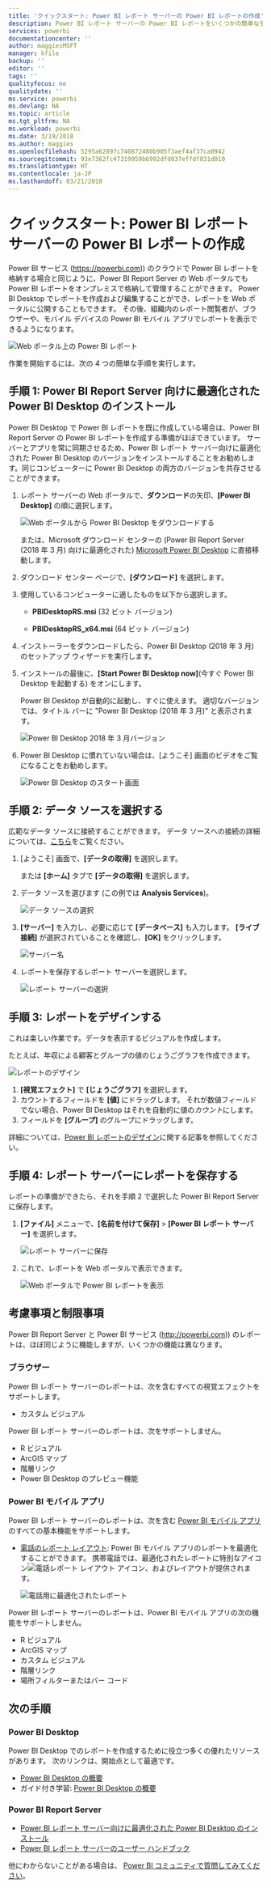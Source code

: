 ```yaml
---
title: 'クイックスタート: Power BI レポート サーバーの Power BI レポートの作成'
description: Power BI レポート サーバーの Power BI レポートをいくつかの簡単な手順で作成する方法について説明します。
services: powerbi
documentationcenter: ''
author: maggiesMSFT
manager: kfile
backup: ''
editor: ''
tags: ''
qualityfocus: no
qualitydate: ''
ms.service: powerbi
ms.devlang: NA
ms.topic: article
ms.tgt_pltfrm: NA
ms.workload: powerbi
ms.date: 3/19/2018
ms.author: maggies
ms.openlocfilehash: 5295a62897c740872480b905f3aef4af37ca0942
ms.sourcegitcommit: 93e7362fc47319959b6992dfd037effdf831d010
ms.translationtype: HT
ms.contentlocale: ja-JP
ms.lasthandoff: 03/21/2018
---
```

# <a name="quickstart-create-a-power-bi-report-for-power-bi-report-server"></a>クイックスタート: Power BI レポート サーバーの Power BI レポートの作成
Power BI サービス (https://powerbi.com)) のクラウドで Power BI レポートを格納する場合と同じように、Power BI Report Server の Web ポータルでも Power BI レポートをオンプレミスで格納して管理することができます。 Power BI Desktop でレポートを作成および編集することができ、レポートを Web ポータルに公開することもできます。 その後、組織内のレポート閲覧者が、ブラウザーや、モバイル デバイスの Power BI モバイル アプリでレポートを表示できるようになります。

![Web ポータル上の Power BI レポート](media/quickstart-create-powerbi-report/report-server-powerbi-report.png)

作業を開始するには、次の 4 つの簡単な手順を実行します。

## <a name="step-1-install-power-bi-desktop-optimized-for-power-bi-report-server"></a>手順 1: Power BI Report Server 向けに最適化された Power BI Desktop のインストール

Power BI Desktop で Power BI レポートを既に作成している場合は、Power BI Report Server の Power BI レポートを作成する準備がほぼできています。 サーバーとアプリを常に同期させるため、Power BI レポート サーバー向けに最適化された Power BI Desktop のバージョンをインストールすることをお勧めします。同じコンピューターに Power BI Desktop の両方のバージョンを共存させることができます。

1. レポート サーバーの Web ポータルで、**ダウンロード**の矢印、**[Power BI Desktop]** の順に選択します。

    ![Web ポータルから Power BI Desktop をダウンロードする](media/quickstart-create-powerbi-report/report-server-download-web-portal.png)

    または、Microsoft ダウンロード センターの (Power BI Report Server (2018 年 3 月) 向けに最適化された) [Microsoft Power BI Desktop](https://www.microsoft.com/download/details.aspx?id=56723) に直接移動します。

2. ダウンロード センター ページで、**[ダウンロード]** を選択します。

3. 使用しているコンピューターに適したものを以下から選択します。

    - **PBIDesktopRS.msi** (32 ビット バージョン)

    - **PBIDesktopRS_x64.msi** (64 ビット バージョン)

4. インストーラーをダウンロードしたら、Power BI Desktop (2018 年 3 月) のセットアップ ウィザードを実行します。

2. インストールの最後に、**[Start Power BI Desktop now]**\(今すぐ Power BI Desktop を起動する\) をオンにします。
   
    Power BI Desktop が自動的に起動し、すぐに使えます。 適切なバージョンでは、タイトル バーに "Power BI Desktop (2018 年 3 月)" と表示されます。

    ![Power BI Desktop 2018 年 3 月バージョン](media/quickstart-create-powerbi-report/report-server-desktop-october-2017-version.png)

3. Power BI Desktop に慣れていない場合は、[ようこそ] 画面のビデオをご覧になることをお勧めします。
   
    ![Power BI Desktop のスタート画面](media/quickstart-create-powerbi-report/report-server-powerbi-desktop-start.png)

## <a name="step-2-select-a-data-source"></a>手順 2: データ ソースを選択する
広範なデータ ソースに接続することができます。 データ ソースへの接続の詳細については、[こちら](connect-data-sources.md)をご覧ください。

1. [ようこそ] 画面で、**[データの取得]** を選択します。
   
    または **[ホーム]** タブで **[データの取得]** を選択します。
2. データ ソースを選びます (この例では **Analysis Services**)。
   
    ![データ ソースの選択](media/quickstart-create-powerbi-report/report-server-get-data-ssas.png)
3. **[サーバー]** を入力し、必要に応じて **[データベース]** も入力します。 **[ライブ接続]** が選択されていることを確認し、**[OK]** をクリックします。
   
    ![サーバー名](media/quickstart-create-powerbi-report/report-server-ssas-server-name.png)
4. レポートを保存するレポート サーバーを選択します。
   
    ![レポート サーバーの選択](media/quickstart-create-powerbi-report/report-server-select-server.png)

## <a name="step-3-design-your-report"></a>手順 3: レポートをデザインする
これは楽しい作業です。データを表示するビジュアルを作成します。

たとえば、年収による顧客とグループの値のじょうごグラフを作成できます。

![レポートのデザイン](media/quickstart-create-powerbi-report/report-server-create-funnel.png)

1. **[視覚エフェクト]** で **[じょうごグラフ]** を選択します。
2. カウントするフィールドを **[値]** にドラッグします。 それが数値フィールドでない場合、Power BI Desktop はそれを自動的に値の*カウント*にします。
3. フィールドを **[グループ]** のグループにドラッグします。

詳細については、[Power BI レポートのデザイン](../desktop-report-view.md)に関する記事を参照してください。

## <a name="step-4-save-your-report-to-the-report-server"></a>手順 4: レポート サーバーにレポートを保存する
レポートの準備ができたら、それを手順 2 で選択した Power BI Report Server に保存します。

1. **[ファイル]** メニューで、**[名前を付けて保存]** > **[Power BI レポート サーバー]** を選択します。
   
    ![レポート サーバーに保存](media/quickstart-create-powerbi-report/report-server-save-as-powerbi-report-server.png)
2. これで、レポートを Web ポータルで表示できます。
   
    ![Web ポータルで Power BI レポートを表示](media/quickstart-create-powerbi-report/report-server-powerbi-report.png)

## <a name="considerations-and-limitations"></a>考慮事項と制限事項
Power BI Report Server と Power BI サービス (http://powerbi.com)) のレポートは、ほぼ同じように機能しますが、いくつかの機能は異なります。

### <a name="in-a-browser"></a>ブラウザー
Power BI レポート サーバーのレポートは、次を含むすべての視覚エフェクトをサポートします。

* カスタム ビジュアル

Power BI レポート サーバーのレポートは、次をサポートしません。

* R ビジュアル
* ArcGIS マップ
* 階層リンク
* Power BI Desktop のプレビュー機能

### <a name="in-the-power-bi-mobile-apps"></a>Power BI モバイル アプリ
Power BI レポート サーバーのレポートは、次を含む [Power BI モバイル アプリ](../mobile-apps-for-mobile-devices.md)のすべての基本機能をサポートします。

* [電話のレポート レイアウト](../desktop-create-phone-report.md): Power BI モバイル アプリのレポートを最適化することができます。 携帯電話では、最適化されたレポートに特別なアイコン![電話レポート レイアウト アイコン](media/quickstart-create-powerbi-report/power-bi-rs-mobile-optimized-icon.png)、およびレイアウトが提供されます。
  
    ![電話用に最適化されたレポート](media/quickstart-create-powerbi-report/power-bi-rs-mobile-optimized-report.png)

Power BI レポート サーバーのレポートは、Power BI モバイル アプリの次の機能をサポートしません。

* R ビジュアル
* ArcGIS マップ
* カスタム ビジュアル
* 階層リンク
* 場所フィルターまたはバー コード

## <a name="next-steps"></a>次の手順
### <a name="power-bi-desktop"></a>Power BI Desktop
Power BI Desktop でのレポートを作成するために役立つ多くの優れたリソースがあります。 次のリンクは、開始点として最適です。

* [Power BI Desktop の概要](../desktop-getting-started.md)
* ガイド付き学習: [Power BI Desktop の概要](../guided-learning/gettingdata.yml#step-2)


### <a name="power-bi-report-server"></a>Power BI Report Server
* [Power BI レポート サーバー向けに最適化された Power BI Desktop のインストール](install-powerbi-desktop.md)  
* [Power BI レポート サーバーのユーザー ハンドブック](user-handbook-overview.md)  

他にわからないことがある場合は、 [Power BI コミュニティで質問してみてください](https://community.powerbi.com/)。
